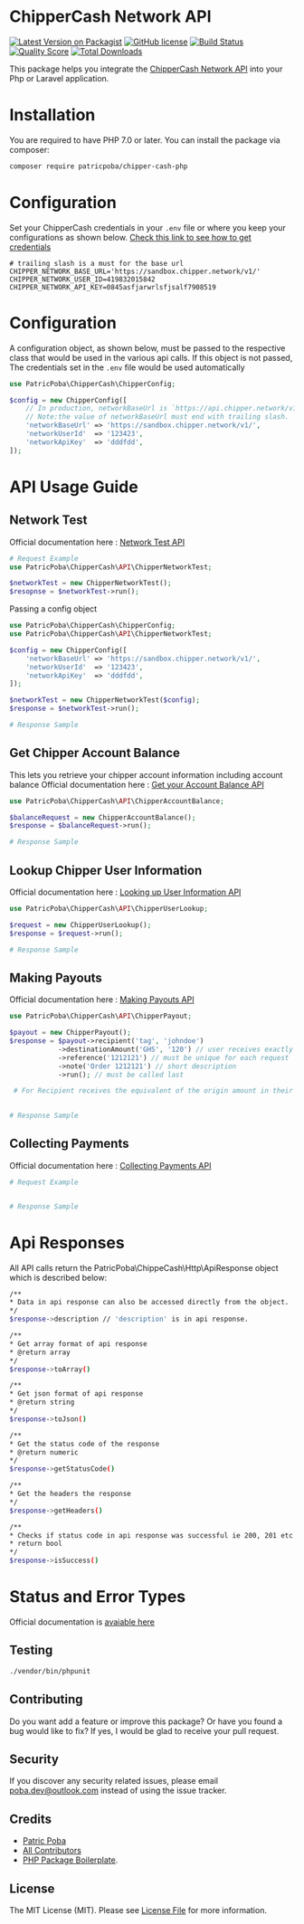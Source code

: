 # ChipperCash Network API 

[![Latest Version on Packagist](https://img.shields.io/packagist/v/patricpoba/chipper-cash-php.svg?style=flat-square)](https://packagist.org/packages/patricpoba/chipper-cash-php)
[![GitHub license](https://img.shields.io/github/license/patricpoba/chipper-cash-php?style=flat-square)](https://github.com/patricpoba/chipper-cash-php/blob/master/LICENSE.md)
[![Build Status](https://img.shields.io/travis/patricpoba/chipper-cash-php/master.svg?style=flat-square)](https://travis-ci.org/patricpoba/chipper-cash-php)
[![Quality Score](https://img.shields.io/scrutinizer/g/patricpoba/chipper-cash-php.svg?style=flat-square)](https://scrutinizer-ci.com/g/patricpoba/chipper-cash-php)
[![Total Downloads](https://img.shields.io/packagist/dt/patricpoba/chipper-cash-php.svg?style=flat-square)](https://packagist.org/packages/patricpoba/chipper-cash-php)

This package helps you integrate the [ChipperCash Network API](https://www.notion.so/Chipper-Network-API-Docs-97774c1f1fc741b0b468514aa73d4507) into your Php or Laravel application. 


# Installation 

You are required to have PHP 7.0 or later. You can install the package via composer:

```bash
composer require patricpoba/chipper-cash-php
```

# Configuration
Set your ChipperCash credentials in your `.env` file or where you keep your configurations as shown below. [Check this link to see how to get credentials ](https://www.notion.so/Getting-your-API-credentials-e3517fedc6b3466a9070092e286a42b4)  

```
# trailing slash is a must for the base url
CHIPPER_NETWORK_BASE_URL='https://sandbox.chipper.network/v1/' 
CHIPPER_NETWORK_USER_ID=419832015842
CHIPPER_NETWORK_API_KEY=0845asfjarwrlsfjsalf7908519
```


# Configuration
A configuration object, as shown below, must be passed to the respective class that would be used in the various api calls. If this object is not passed, The credentials set in the `.env` file would be used automatically
 
```php
use PatricPoba\ChipperCash\ChipperConfig;

$config = new ChipperConfig([ 
    // In production, networkBaseUrl is `https://api.chipper.network/v1/` . 
    // Note:the value of networkBaseUrl must end with trailing slash. 
    'networkBaseUrl' => 'https://sandbox.chipper.network/v1/', 
    'networkUserId'  => '123423',
    'networkApiKey'  => 'dddfdd',  
]);
```

# API Usage Guide  

## Network Test
Official documentation here : [Network Test API](https://www.notion.so/Making-your-first-API-request-d0c11802aae445a4bdf3453da48a4f6a)
```php
# Request Example
use PatricPoba\ChipperCash\API\ChipperNetworkTest;

$networkTest = new ChipperNetworkTest();
$resopnse = $networkTest->run();
```

Passing a config object
```php
use PatricPoba\ChipperCash\ChipperConfig;
use PatricPoba\ChipperCash\API\ChipperNetworkTest;

$config = new ChipperConfig([  
    'networkBaseUrl' => 'https://sandbox.chipper.network/v1/', 
    'networkUserId'  => '123423',
    'networkApiKey'  => 'dddfdd',  
]);

$networkTest = new ChipperNetworkTest($config);
$response = $networkTest->run();

# Response Sample

```

## Get Chipper Account Balance
This lets you retrieve your chipper account information including account balance
Official documentation here : [Get your Account Balance API](https://www.notion.so/Get-your-Account-Balance-88571840f2b94b9490259a48619b7a10)
```php 
use PatricPoba\ChipperCash\API\ChipperAccountBalance;

$balanceRequest = new ChipperAccountBalance();
$response = $balanceRequest->run();

# Response Sample

```

## Lookup Chipper User Information
Official documentation here : [Looking up User Information API](https://www.notion.so/Looking-up-User-Information-146f7d5f26aa4234abf402020411ffa6)
```php 
use PatricPoba\ChipperCash\API\ChipperUserLookup;

$request = new ChipperUserLookup();
$response = $request->run();

# Response Sample

```

##  Making Payouts
Official documentation here : [Making Payouts API](https://www.notion.so/Making-Payouts-af5b4c2a4fcf45d4b19024617b2a0d04)
```php
use PatricPoba\ChipperCash\API\ChipperPayout;

$payout = new ChipperPayout();
$response = $payout->recipient('tag', 'johndoe') 
            ->destinationAmount('GHS', '120') // user receives exactly GHS 120
            ->reference('1212121') // must be unique for each request
            ->note('Order 1212121') // short description
            ->run(); // must be called last

 # For Recipient receives the equivalent of the origin amount in their local (primary) currency, use `->originAmount('GHS', '120')` instead of `->destinationAmount('GHS', '120')`
    

# Response Sample

```

## Collecting Payments
Official documentation here : [Collecting Payments API](https://www.notion.so/Collecting-Payments-ff2e1851535141fe8c5cb44c7acfe1f7)
```php
# Request Example


# Response Sample

```

# Api Responses

All API calls return the PatricPoba\ChippeCash\Http\ApiResponse object which is described below:

``` bash
/**
* Data in api response can also be accessed directly from the object.
*/
$response->description // 'description' is in api response.

/**
* Get array format of api response
* @return array
*/
$response->toArray() 

/**
* Get json format of api response
* @return string
*/
$response->toJson() 

/**
* Get the status code of the response
* @return numeric
*/
$response->getStatusCode() 

/**
* Get the headers the response 
*/
$response->getHeaders() 

/**
* Checks if status code in api response was successful ie 200, 201 etc
* return bool
*/
$response->isSuccess() 
```


# Status and Error Types

Official documentation is [avaiable here](https://www.notion.so/Status-and-Error-Types-4ed54d7e4ba047529f55ffe1ad7b93db)



## Testing

``` bash
./vendor/bin/phpunit
```

 
## Contributing

Do you want add a feature or improve this package? Or have you found a bug would like to fix? If yes, I would be glad to receive your pull request.

## Security

If you discover any security related issues, please email poba.dev@outlook.com instead of using the issue tracker.

## Credits

- [Patric Poba](https://github.com/patricpoba)
- [All Contributors](../../contributors)
- [PHP Package Boilerplate](https://laravelpackageboilerplate.com).

## License

The MIT License (MIT). Please see [License File](LICENSE.md) for more information.
 